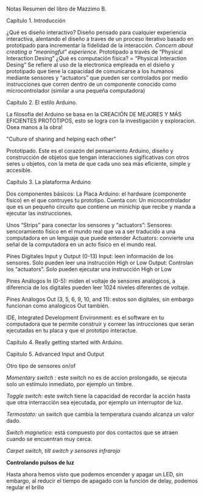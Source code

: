 Notas Resumen del libro de Mazzimo B.

Capítulo 1. Introducción

¿Qué es diseño interactivo?
Diseño pensado para cualquier experiencia interactiva, alentando el diseño a
traves de un proceso iterativo basado en prototipado para incrementar la
fidelidad de la interacción.
    *Concern about creating a “meaningful” experience.*
    Prototipado a través de “Physical Interaction Desing”
¿Qué es computación física? = “Physical Interaction Desing”
Se refiere al uso de la electronica empleada en el dsieño y prototipado
que tiene la capacidad de comunicarse a los humanos mediante sensores  y
“actuators” que pueden ser controlados por medio instrucciones que
corren dentro de un componente conocido como  microcontrolador
      (similar a una pequeña computadora)

Capítulo 2.  El estilo Arduino.

La filosofía del Arduino se basa en la CREACIÓN DE MEJORES Y MÁS EFICIENTES
PROTOTIPOS, esto se logra con la investigación y exploracion.
Osea manos a la obra!

  "Culture of sharing and helping each other"

Prototipado.
Este es el corazón del pensamiento Arduino, diseño y construcción de
objetos que tengan interacciones sigificativas con otros seres u objetos,
con la  meta de que cada uno sea más eficiente, simple y accesible.


Capítulo 3.  La plataforma Arduino

Dos componentes básicos:
La Placa Arduino:  el hardware (componente físico) en el que contruyes
tu prototipo.
Cuenta con:
  Un microcontrolador que es un pequeño circuito que contiene un minichip
  que recibe y manda a ejecutar las instrucciones.

  Unos “Strips” para conectar los sensores y “actuators”:
      Sensores: sencoramiento fisico en el mundo real que va a ser traducido a
      una computadora en un lenguaje que puede entender
      Actuators: convierte una señal de la computadora en un acto fisico en el
      mundo real.

  Pines Digitales Input y Output (0-13)
      Input: leen información de los sensores. Solo pueden leer una instrucción
       High or Low
      Output:  Controlan los “actuators”. Solo pueden ejecutar una instrucción
      High or Low

  Pines Análogos In (0-5): miden el voltaje de sensores analógicos, a
  diferencia de los digitales pueden leer 1024 niveles diferentes de voltaje.

  Pines Análogos Out (3, 5, 6, 9, 10, and 11): estos son digitales, sin embargo
  funcionan como analogicos Out también.

IDE, Integrated Development Environment: es el software en tu computadora que
te permite construir y correer las intrucciones que seran ejecutadas en tu placa y que el prototipo interactue.

Capítulo 4. Really getting started with Arduino.

Capitulo 5. Advanced Input and Output

 Otro tipo de sensores on/of

_Momentary switch :_ este switch no es de accion prolongado, se ejecuta solo
un estímulo inmediato, por ejemplo un timbre.

_Toggle switch:_ este switch tiene la capacidad de recordar la acción hasta que
otra interracción sea ejecutada, por ejemplo  un interruptor de luz.

_Termostato:_ un switch que cambia la temperatura cuando alcanza un valor dado.

_Switch magnetico:_ está compuesto por dos contactos que se atraen cuando se
encuentran muy cerca.

_Carpet switch,  tilt switch y sensores infrarojo_

**Controlando pulsos de luz**

Hasta ahora hemos visto que podemos encender y apagar un LED, sin embargo, al
reducir el tiempo de apagado con la función de delay,  podemos regular el brillo 
